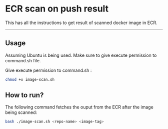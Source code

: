 # ECR scan on push result

This has all the instructions to get result of scanned docker image in ECR. 

---------------------------------------------

## Usage

Assuming Ubuntu is being used.
Make sure to give execute permission to command.sh file.

Give execute permission to command.sh :

``` bash
chmod +x image-scan.sh
```

## How to run?

The following command fetches the ouput from the ECR after the image being scanned:

``` bash
bash ./image-scan.sh <repo-name> <image-tag>
```

